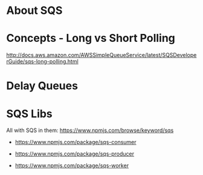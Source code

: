 # About SQS


# Concepts - Long vs Short Polling

http://docs.aws.amazon.com/AWSSimpleQueueService/latest/SQSDeveloperGuide/sqs-long-polling.html

# Delay Queues



# SQS Libs

All with SQS in them: https://www.npmjs.com/browse/keyword/sqs


- https://www.npmjs.com/package/sqs-consumer
- https://www.npmjs.com/package/sqs-producer

- https://www.npmjs.com/package/sqs-worker


